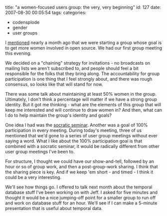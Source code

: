 title: "a women-focused users group: the very, very beginning"
id: 127
date: 2007-08-30 00:05:54
tags: 
categories: 
- codensplode
- gender
- user groups

I [mentioned](http://www.chesnok.com/daily/2007/08/02/group-cohesiveness/) nearly a month ago that we were starting a group whose goal is to get more women involved in open source. We had our first group meeting this evening.

We decided on a "chaining" strategy for invitations - no broadcasts on mailing lists we aren't subscribed to, and people should feel a bit responsible for the folks that they bring along. The accountability for group participation is one thing that I feel strongly about, and there was rough consensus, so looks like that will stand for now.

There was some talk about maintaining at least 50% women in the group. Ultimately, I don't think a percentage will matter if we have a strong group identity. But it got me thinking - what are the elements of this group that will keep me interested and will continue to draw women in? And then, what can I do to help maintain the group's identity and goals?

One idea I had was the [socratic seminar](http://www.journeytoexcellence.org/practice/instruction/theories/miscideas/socratic/).  Another was a goal of 100% participation in every meeting. During today's meeting, three of us mentioned that we'd gone to a series of user group meetings without ever saying a word. What I like about the 100% participation goal is that combined with a socratic seminar, it would be radically different from other user group meetings I've been to.

For structure, I thought we could have our show-and-tell, followed by an hour or so of group work, and then a post-group-work sharing. I think that the sharing piece is key. And if we keep 'em short - and timed - I think it could be a very interesting.

We'll see how things go. I offered to talk next month about the temporal database stuff I've been working on with Jeff. I asked for five minutes and thought it would be a nice jumping-off point for a smaller group to run off and work on database stuff for an hour. We'll see if I can make a 5-minute presentation that is useful about temporal data.
